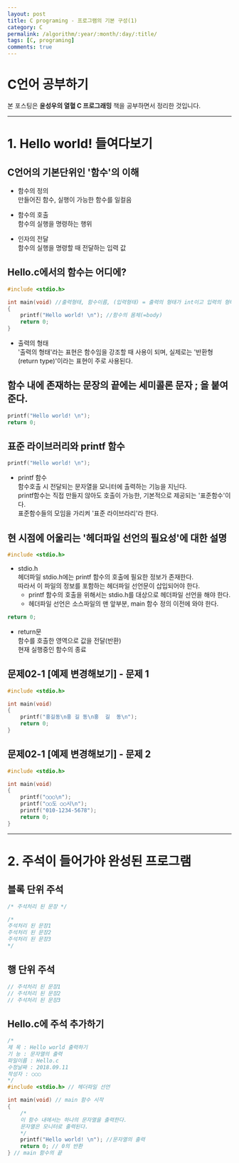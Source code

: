 ```yaml
---
layout: post
title: C programing - 프로그램의 기본 구성(1)
category: C
permalink: /algorithm/:year/:month/:day/:title/
tags: [C, programing]
comments: true
---
```

# C언어 공부하기
본 포스팅은 **윤성우의 열혈 C 프로그래밍** 책을 공부하면서 정리한 것입니다.
***

# 1. Hello world! 들여다보기
## C언어의 기본단위인 '함수'의 이해
- 함수의 정의  
	만들어진 함수, 실행이 가능한 함수를 일컬음

- 함수의 호출  
	함수의 실행을 명령하는 행위

- 인자의 전달  
	함수의 실행을 명령할 때 전달하는 입력 값

## Hello.c에서의 함수는 어디에?
```c
#include <stdio.h>

int main(void) //출력형태, 함수이름, (입력형태) = 출력의 형태가 int이고 입력의 형태가 void인 main이라는 이름의 함수
{
	printf("Hello world! \n"); //함수의 몸체(=body)
	return 0;
}
```
- 출력의 형태  
	'출력의 형태'라는 표현은 함수임을 강조할 때 사용이 되며,	실제로는 '반환형(return type)'이라는 표현이 주로 사용된다.

## 함수 내에 존재하는 문장의 끝에는 세미콜론 문자 ; 을 붙여준다.
```c
printf("Hello world! \n");
return 0;
```

## 표준 라이브러리와 printf 함수
```c
printf("Hello world! \n");
```
- printf 함수  
	함수호출 시 전달되는 문자열을 모니터에 출력하는 기능을 지닌다.  
	printf함수는 직접 만들지 않아도 호출이 가능한, 기본적으로 제공되는 '표준함수'이다.  
	표준함수들의 모임을 가리켜 '표준 라이브라리'라 한다.

## 현 시점에 어울리는 '헤더파일 선언의 필요성'에 대한 설명
```c
#include <stdio.h>
```
- stdio.h  
	헤더파일 stdio.h에는 printf 함수의 호출에 필요한 정보가 존재한다.  
	따라서 이 파일의 정보를 포함하는 헤더파일 선언문이 삽입되어야 한다.  
	- printf 함수의 호출을 위해서는 stdio.h를 대상으로 헤더파일 선언을 해야 한다.  
	- 헤더파일 선언은 소스파일의 맨 앞부분, main 함수 정의 이전에 와야 한다.  

```c
return 0;
```
- return문  
	함수를 호출한 영역으로 값을 전달(반환)  
	현재 실행중인 함수의 종료

## 문제02-1 [예제 변경해보기] - 문제 1
```c
#include <stdio.h>

int main(void)
{
	printf("홍길동\n홍 길 동\n홍  길  동\n");
	return 0;
}
```

## 문제02-1 [예제 변경해보기] - 문제 2
```c
#include <stdio.h>

int main(void)
{
	printf("○○○\n");
	printf("○○도 ○○시\n");
	printf("010-1234-5678");
	return 0;
}
```

***

# 2. 주석이 들어가야 완성된 프로그램
## 블록 단위 주석
```c
/* 주석처리 된 문장 */
```
```c
/*
주석처리 된 문장1
주석처리 된 문장2
주석처리 된 문장3
*/
```

## 행 단위 주석
```c
// 주석처리 된 문장1
// 주석처리 된 문장2
// 주석처리 된 문장3
```

## Hello.c에 주석 추가하기
```c
/*
제 목 : Hello world 출력하기
기 능 : 문자열의 출력
파일이름 : Hello.c
수정날짜 : 2018.09.11
작성자 : ○○○
*/
#include <stdio.h> // 헤더파일 선언

int main(void) // main 함수 시작
{
	/*
	이 함수 내에서는 하나의 문자열을 출력한다.
	문자열은 모니터로 출력된다.
	*/
	printf("Hello world! \n"); //문자열의 출력
	return 0; // 0의 반환
} // main 함수의 끝
```
